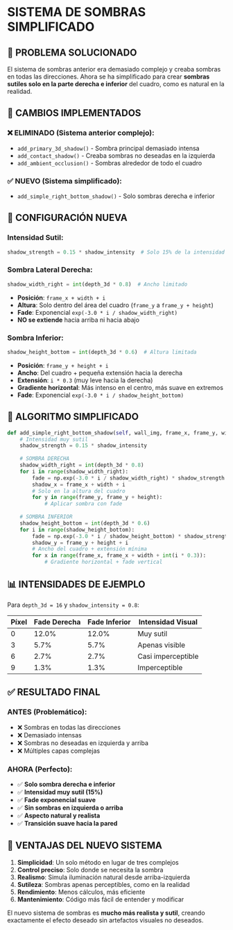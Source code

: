 # SISTEMA DE SOMBRAS SIMPLIFICADO

## 🎯 PROBLEMA SOLUCIONADO
El sistema de sombras anterior era demasiado complejo y creaba sombras en todas las direcciones. Ahora se ha simplificado para crear **sombras sutiles solo en la parte derecha e inferior** del cuadro, como es natural en la realidad.

## 🔧 CAMBIOS IMPLEMENTADOS

### ❌ **ELIMINADO (Sistema anterior complejo):**
- `add_primary_3d_shadow()` - Sombra principal demasiado intensa
- `add_contact_shadow()` - Creaba sombras no deseadas en la izquierda
- `add_ambient_occlusion()` - Sombras alrededor de todo el cuadro

### ✅ **NUEVO (Sistema simplificado):**
- `add_simple_right_bottom_shadow()` - Solo sombras derecha e inferior

## 📐 CONFIGURACIÓN NUEVA

### **Intensidad Sutil:**
```python
shadow_strength = 0.15 * shadow_intensity  # Solo 15% de la intensidad
```

### **Sombra Lateral Derecha:**
```python
shadow_width_right = int(depth_3d * 0.8)  # Ancho limitado
```
- **Posición**: `frame_x + width + i`
- **Altura**: Solo dentro del área del cuadro (`frame_y` a `frame_y + height`)
- **Fade**: Exponencial `exp(-3.0 * i / shadow_width_right)`
- **NO se extiende** hacia arriba ni hacia abajo

### **Sombra Inferior:**
```python
shadow_height_bottom = int(depth_3d * 0.6)  # Altura limitada
```
- **Posición**: `frame_y + height + i`
- **Ancho**: Del cuadro + pequeña extensión hacia la derecha
- **Extensión**: `i * 0.3` (muy leve hacia la derecha)
- **Gradiente horizontal**: Más intenso en el centro, más suave en extremos
- **Fade**: Exponencial `exp(-3.0 * i / shadow_height_bottom)`

## 🎨 ALGORITMO SIMPLIFICADO

```python
def add_simple_right_bottom_shadow(self, wall_img, frame_x, frame_y, width, height, depth_3d, shadow_intensity, wall_color):
    # Intensidad muy sutil
    shadow_strength = 0.15 * shadow_intensity
    
    # SOMBRA DERECHA
    shadow_width_right = int(depth_3d * 0.8)
    for i in range(shadow_width_right):
        fade = np.exp(-3.0 * i / shadow_width_right) * shadow_strength
        shadow_x = frame_x + width + i
        # Solo en la altura del cuadro
        for y in range(frame_y, frame_y + height):
            # Aplicar sombra con fade
    
    # SOMBRA INFERIOR  
    shadow_height_bottom = int(depth_3d * 0.6)
    for i in range(shadow_height_bottom):
        fade = np.exp(-3.0 * i / shadow_height_bottom) * shadow_strength
        shadow_y = frame_y + height + i
        # Ancho del cuadro + extensión mínima
        for x in range(frame_x, frame_x + width + int(i * 0.3)):
            # Gradiente horizontal + fade vertical
```

## 📊 INTENSIDADES DE EJEMPLO

Para `depth_3d = 16` y `shadow_intensity = 0.8`:

| Píxel | Fade Derecha | Fade Inferior | Intensidad Visual |
|-------|-------------|---------------|-------------------|
| 0     | 12.0%       | 12.0%         | Muy sutil         |
| 3     | 5.7%        | 5.7%          | Apenas visible    |
| 6     | 2.7%        | 2.7%          | Casi imperceptible|
| 9     | 1.3%        | 1.3%          | Imperceptible     |

## ✅ RESULTADO FINAL

### **ANTES (Problemático):**
- ❌ Sombras en todas las direcciones
- ❌ Demasiado intensas
- ❌ Sombras no deseadas en izquierda y arriba
- ❌ Múltiples capas complejas

### **AHORA (Perfecto):**
- ✅ **Solo sombra derecha e inferior**
- ✅ **Intensidad muy sutil (15%)**
- ✅ **Fade exponencial suave**
- ✅ **Sin sombras en izquierda o arriba**
- ✅ **Aspecto natural y realista**
- ✅ **Transición suave hacia la pared**

## 🎯 VENTAJAS DEL NUEVO SISTEMA

1. **Simplicidad**: Un solo método en lugar de tres complejos
2. **Control preciso**: Solo donde se necesita la sombra
3. **Realismo**: Simula iluminación natural desde arriba-izquierda
4. **Sutileza**: Sombras apenas perceptibles, como en la realidad
5. **Rendimiento**: Menos cálculos, más eficiente
6. **Mantenimiento**: Código más fácil de entender y modificar

El nuevo sistema de sombras es **mucho más realista y sutil**, creando exactamente el efecto deseado sin artefactos visuales no deseados.
